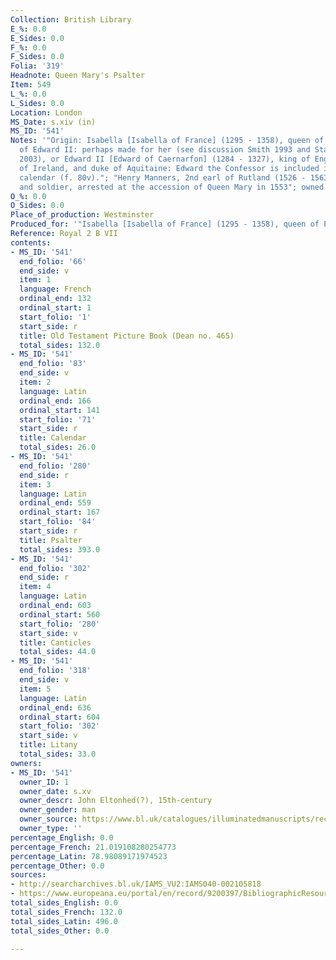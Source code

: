 ```yaml
---
Collection: British Library
E_%: 0.0
E_Sides: 0.0
F_%: 0.0
F_Sides: 0.0
Folia: '319'
Headnote: Queen Mary's Psalter
Item: 549
L_%: 0.0
L_Sides: 0.0
Location: London
MS_Date: s.xiv (in)
MS_ID: '541'
Notes: '"Origin: Isabella [Isabella of France] (1295 - 1358), queen of England, consort
  of Edward II: perhaps made for her (see discussion Smith 1993 and Stanton 1996 and
  2003), or Edward II [Edward of Caernarfon] (1284 - 1327), king of England and lord
  of Ireland, and duke of Aquitaine: Edward the Confessor is included in gold in the
  calendar (f. 80v)."; "Henry Manners, 2nd earl of Rutland (1526 - 1563), courtier
  and soldier, arrested at the accession of Queen Mary in 1553"; owned by Queen Mary'
O_%: 0.0
O_Sides: 0.0
Place_of_production: Westminster
Produced_for: '"Isabella [Isabella of France] (1295 - 1358), queen of England"'
Reference: Royal 2 B VII
contents:
- MS_ID: '541'
  end_folio: '66'
  end_side: v
  item: 1
  language: French
  ordinal_end: 132
  ordinal_start: 1
  start_folio: '1'
  start_side: r
  title: Old Testament Picture Book (Dean no. 465)
  total_sides: 132.0
- MS_ID: '541'
  end_folio: '83'
  end_side: v
  item: 2
  language: Latin
  ordinal_end: 166
  ordinal_start: 141
  start_folio: '71'
  start_side: r
  title: Calendar
  total_sides: 26.0
- MS_ID: '541'
  end_folio: '280'
  end_side: r
  item: 3
  language: Latin
  ordinal_end: 559
  ordinal_start: 167
  start_folio: '84'
  start_side: r
  title: Psalter
  total_sides: 393.0
- MS_ID: '541'
  end_folio: '302'
  end_side: r
  item: 4
  language: Latin
  ordinal_end: 603
  ordinal_start: 560
  start_folio: '280'
  start_side: v
  title: Canticles
  total_sides: 44.0
- MS_ID: '541'
  end_folio: '318'
  end_side: v
  item: 5
  language: Latin
  ordinal_end: 636
  ordinal_start: 604
  start_folio: '302'
  start_side: v
  title: Litany
  total_sides: 33.0
owners:
- MS_ID: '541'
  owner_ID: 1
  owner_date: s.xv
  owner_descr: John Eltonhed(?), 15th-century
  owner_gender: man
  owner_source: https://www.bl.uk/catalogues/illuminatedmanuscripts/record.asp?MSID=5234&CollID=15&NStart=1176
  owner_type: ''
percentage_English: 0.0
percentage_French: 21.019108280254773
percentage_Latin: 78.98089171974523
percentage_Other: 0.0
sources:
- http://searcharchives.bl.uk/IAMS_VU2:IAMS040-002105818
- https://www.europeana.eu/portal/en/record/9200397/BibliographicResource_3000126285736.html
total_sides_English: 0.0
total_sides_French: 132.0
total_sides_Latin: 496.0
total_sides_Other: 0.0

---
```

